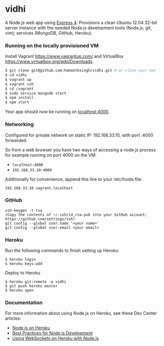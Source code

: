 # vidhi

A Node.js web app using [Express 4](http://expressjs.com/). Provisions a clean Ubuntu 12.04 32-bit server instance with the needed Node.js development tools (Node.js, git, vim); services (MongoDB, GitHub, Heroku).

### Running on the locally provisioned VM

Install Vagrant https://www.vagrantup.com/ and VirtualBox https://www.virtualbox.org/wiki/Downloads.

```sh
$ git clone git@github.com:hemantksingh/vidhi.git # or clone your own fork
$ cd vidhi
$ vagrant up
$ vagrant ssh
$ cd /vagrant
$ sudo service mongodb start
$ npm install
$ npm start
```

Your app should now be running on [localhost:4000](http://localhost:4000/).

### Networking
Configured for private network on static IP: 192.168.33.10, with port :4000 forwarded.

So from a web browser you have two ways of accessing a node.js process for example running on port 4000 on the VM:

* ```localhost:4000```
* ```192.168.33.10:4000```

Additionally for convenience, append this line to your /etc/hosts file:

```192.168.33.10 vagrant.localhost```

### GitHub

```
ssh-keygen -t rsa
(Copy the contents of ~/.ssh/id_rsa.pub into your GitHub account: https://github.com/settings/ssh)
git config --global user.name '<your name>'
git config --global user.email <your email>
```

### Heroku

Run the following commands to finish setting up Heroku:
```
$ heroku login
$ heroku keys:add
```

Deploy to Heroku
```
$ heroku git:remote -a vidhi 
$ git push heroku master
$ heroku open
```

### Documentation

For more information about using Node.js on Heroku, see these Dev Center articles:

- [Node.js on Heroku](https://devcenter.heroku.com/categories/nodejs)
- [Best Practices for Node.js Development](https://devcenter.heroku.com/articles/node-best-practices)
- [Using WebSockets on Heroku with Node.js](https://devcenter.heroku.com/articles/node-websockets)
